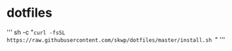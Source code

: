 # dotfiles

'''
sh -c "`curl -fsSL https://raw.githubusercontent.com/skwp/dotfiles/master/install.sh `"
'''
